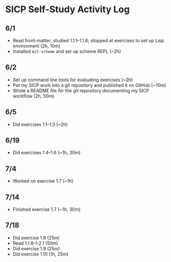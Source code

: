 # SICP Self-Study Activity Log

## 6/1

* Read front-matter; studied 1.1.1–1.1.6; stopped at exercises to set up Lisp environment (2h, 10m)
* Installed `mit-scheme` and set up scheme REPL (~2h)

## 6/2

* Set up command line tools for evaluating exercises (~2h)
* Put my SICP work into a git repository and published it on GitHub (~10m)
* Wrote a README file for the git repository documenting my SICP workflow (2h, 50m)

## 6/5

* Did exercises 1.1–1.3 (~2h)

## 6/19

* Did exercises 1.4–1.6 (~1h, 30m)

## 7/4

* Worked on exercise 1.7 (~1h)

## 7/14

* Finished exercise 1.7 (~1h, 30m)

## 7/18

* Did exercise 1.8 (25m)
* Read 1.1.8–1.2.1 (50m)
* Did exercise 1.9 (25m)
* Did exercise 1.10 (1h, 25m)